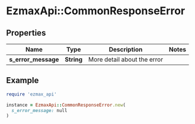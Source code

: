 # EzmaxApi::CommonResponseError

## Properties

| Name | Type | Description | Notes |
| ---- | ---- | ----------- | ----- |
| **s_error_message** | **String** | More detail about the error |  |

## Example

```ruby
require 'ezmax_api'

instance = EzmaxApi::CommonResponseError.new(
  s_error_message: null
)
```


